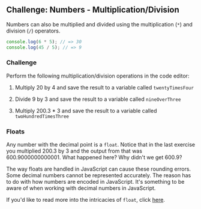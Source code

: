 ## Challenge: Numbers - Multiplication/Division

Numbers can also be multiplied and divided using the multiplication (`*`) and division (`/`) operators.

```js
console.log(6 * 5); // => 30
console.log(45 / 5); // => 9
```

### Challenge

Perform the following multiplication/division operations in the code editor:

1. Multiply 20 by 4 and save the result to a variable called `twentyTimesFour`

2. Divide 9 by 3 and save the result to a variable called `nineOverThree`

3. Multiply 200.3 * 3 and save the result to a variable called `twoHundredTimesThree`

### Floats

Any number with the decimal point is a `float`. Notice that in the last exercise you multiplied 200.3 by 3 and the output from that was 600.9000000000001. What happened here? Why didn't we get 600.9?

The way floats are handled in JavaScript can cause these rounding errors. Some decimal numbers cannot be represented accurately. The reason has to do with how numbers are encoded in JavaScript. It's something to be aware of when working with decimal numbers in JavaScript.

If you'd like to read more into the intricacies of `float`, click [here](https://en.wikipedia.org/wiki/Floating-point_arithmetic#Accuracy_problems).